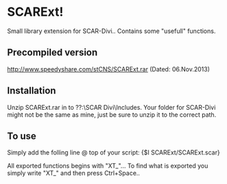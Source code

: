 SCARExt!
========
Small library extension for SCAR-Divi.. Contains some "usefull" functions.


Precompiled version
--------
http://www.speedyshare.com/stCNS/SCARExt.rar (Dated: 06.Nov.2013) 


Installation 
--------
Unzip SCARExt.rar in to ??:\SCAR Divi\Includes. 
Your folder for SCAR-Divi might not be the same as mine, just be sure to unzip it to the correct path.


To use
--------
Simply add the folling line @ top of your script:
{$I SCARExt/SCARExt.scar}

All exported functions begins with "XT_"... To find what is exported you simply write "XT_" and then press Ctrl+Space..
